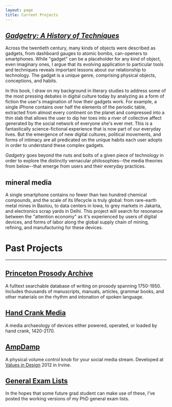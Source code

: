 ```yaml
---
layout: page
title: Current Projects
---
```


## [*Gadgetry: A History of Techniques*](http://gadgetry.wythoff.net/)

Across the twentieth century, many kinds of objects were described as gadgets, from dashboard gauges to atomic bombs, can-openers to smartphones. While "gadget" can be a placeholder for any kind of object, even imaginary ones, I argue that its evolving application to particular tools and techniques reveals important lessons about our relationship to technology. The gadget is a unique genre, comprising physical objects, conceptions, and habits.

In this book, I draw on my background in literary studies to address some of the most pressing debates in digital culture today by analyzing as a form of fiction the user's imagination of how their gadgets work. For example, a single iPhone contains over half the elements of the periodic table, extracted from almost every continent on the planet and compressed into a thin slab that allows the user to dip her toes into a river of collective affect generated by the social network of everyone she's ever met. This is a fantastically science-fictional experience that is now part of our everyday lives. But the emergence of new digital cultures, political movements, and forms of intimacy are all predicated on the unique habits each user adopts in order to understand these complex gadgets.

*Gadgetry* goes beyond the nuts and bolts of a given piece of technology in order to explore the distinctly vernacular philosophies--the media theories from below--that emerge from users and their everyday practices.

## mineral media

A single smartphone contains no fewer than two hundred chemical compounds, and the scale of its lifecycle is truly global: from rare-earth metal mines in Baotou, to data centers in Iowa, to grey markets in Jakarta, and electronics scrap yards in Delhi. This project will search for resonance between the "attention economy" as it's experienced by users of digital devices, and forms of labor along the global supply chain of mining, refining, and manufacturing for these devices.

# Past Projects

<hr/>

## [Princeton Prosody Archive](http://prosody.princeton.edu/)

A fulltext searchable database of writing on prosody spanning 1750-1950. Includes thousands of manuscripts, manuals, articles, grammar books, and other materials on the rhythm and intonation of spoken language.

## [Hand Crank Media](http://handcrank.wythoff.net/)

A media archaeology of devices either powered, operated, or loaded by hand crank, 1420-2170.

## [AmpDamp](https://www.ideals.illinois.edu/handle/2142/42533)

A physical volume control knob for your social media stream.  Developed at [Values in Design](http://evoke.ics.uci.edu/) 2012 in Irvine.

## [General Exam Lists](http://wythoff.net/generals)

In the hopes that some future grad student can make use of these, I’ve posted the working versions of my PhD general exam lists.
